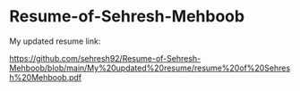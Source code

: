 # Resume-of-Sehresh-Mehboob

My updated resume link: 

https://github.com/sehresh92/Resume-of-Sehresh-Mehboob/blob/main/My%20updated%20resume/resume%20of%20Sehresh%20Mehboob.pdf 

